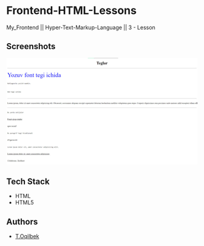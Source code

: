 # Frontend-HTML-Lessons
My_Frontend || Hyper-Text-Markup-Language || 3 - Lesson

## Screenshots

![Lesson - 3](./img/img.jpg)

## Tech Stack

- HTML
- HTML5

## Authors

- [T.Oqilbek](https://www.github.com/tolqinov-o)